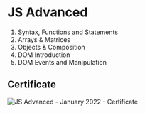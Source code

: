 # JS Advanced
01. Syntax, Functions and Statements
02. Arrays & Matrices
03. Objects & Composition
04. DOM Introduction
05. DOM Events and Manipulation

## Certificate

![JS Advanced - January 2022 - Certificate](https://user-images.githubusercontent.com/89041019/212564731-bfd17657-536e-4cd0-a088-707aa5bad870.jpeg)
